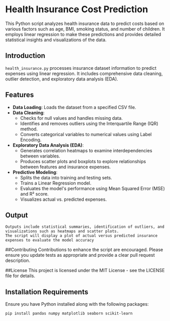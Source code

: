 # Health Insurance Cost Prediction

This Python script analyzes health insurance data to predict costs based on various factors such as age, BMI, smoking status, and number of children. It employs linear regression to make these predictions and provides detailed statistical insights and visualizations of the data.

## Introduction
`health_insurance.py` processes insurance dataset information to predict expenses using linear regression. It includes comprehensive data cleaning, outlier detection, and exploratory data analysis (EDA).

## Features
- **Data Loading**: Loads the dataset from a specified CSV file.
- **Data Cleaning**:
  - Checks for null values and handles missing data.
  - Identifies and removes outliers using the Interquartile Range (IQR) method.
  - Converts categorical variables to numerical values using Label Encoding.
- **Exploratory Data Analysis (EDA)**:
  - Generates correlation heatmaps to examine interdependencies between variables.
  - Produces scatter plots and boxplots to explore relationships between features and insurance expenses.
- **Predictive Modeling**:
  - Splits the data into training and testing sets.
  - Trains a Linear Regression model.
  - Evaluates the model's performance using Mean Squared Error (MSE) and R² score.
  - Visualizes actual vs. predicted expenses.

## Output 
	Outputs include statistical summaries, identification of outliers, and visualizations such as heatmaps and scatter plots.
	The script will display a plot of actual versus predicted insurance expenses to evaluate the model accuracy

##Contributing
Contributions to enhance the script are encouraged. Please ensure you update tests as appropriate and provide a clear pull request description.

##License
This project is licensed under the MIT License - see the LICENSE file for details.




## Installation Requirements
Ensure you have Python installed along with the following packages:
```bash
pip install pandas numpy matplotlib seaborn scikit-learn
